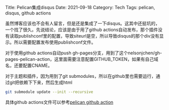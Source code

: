 Title: Pelican集成disqus
Date: 2021-09-18
Category: Tech
Tags: pelican, disqus, github actions

虽然博客应该也不会有人留言，但是还是集成了一下disqus。这其中还挺坑的，一个找了很久。先说结论，应该是由于用了github actions自动发布，那个插件没有读取publishconf里的配置，导致siteurl是空，所以导致disqus的那个div没有显示。所以需要配置发布使用publishconf文件。

对于使用github actions自动push gh-pages分支，用到了这个nelsonjchen/gh-pages-pelican-action，这里面需要注意配置GITHUB_TOKEN，如果有自己域名，还要配置CNAME。

对于主题和插件，因为用到了git submodules，所以在github里也需要运行，通过git把依赖下下来，然后生成html
```bash
git submodule update --init --recursive
```

具体github actions文件可以参考[pelican github action](https://github.com/bobobo80/bobobo80-blog/blob/master/.github/workflows/main.yml)